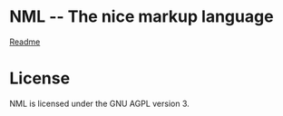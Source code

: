 # NML -- The nice markup language

[Readme](https://ef3d0c3e.github.io/NML/readme)

# License

NML is licensed under the GNU AGPL version 3.
